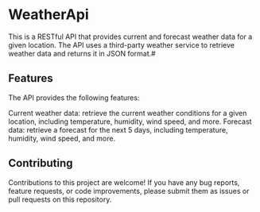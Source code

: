 # WeatherApi

This is a RESTful API that provides current and forecast weather data for a given location. The API uses a third-party weather service to retrieve weather data and returns it in JSON format.#

## Features

The API provides the following features:

Current weather data: retrieve the current weather conditions for a given location, including temperature, humidity, wind speed, and more.
Forecast data: retrieve a forecast for the next 5 days, including temperature, humidity, wind speed, and more.

## Contributing
Contributions to this project are welcome! If you have any bug reports, feature requests, or code improvements, please submit them as issues or pull requests on this repository.

